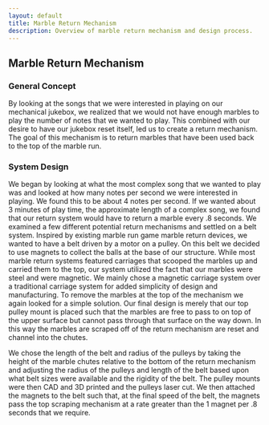 ```yaml
---
layout: default
title: Marble Return Mechanism
description: Overview of marble return mechanism and design process.
---
```

## Marble Return Mechanism

### General Concept
By looking at the songs that we were interested in playing on our mechanical jukebox, we realized that we would not have enough marbles to play the number of notes that we wanted to play. This combined with our desire to have our jukebox reset itself, led us to create a return mechanism. The goal of this mechanism is to return marbles that have been used back to the top of the marble run.

### System Design
We began by looking at what the most complex song that we wanted to play was and looked at how many notes per second we were interested in playing. We found this to be about 4 notes per second. If we wanted about 3 minutes of play time, the approximate length of a complex song, we found that our return system would have to return a marble every .8 seconds. We examined a few different potential return mechanisms and settled on a belt system. Inspired by existing marble run game marble return devices, we wanted to have a belt driven by a motor on a pulley. On this belt we decided to use magnets to collect the balls at the base of our structure. While most marble return systems featured carriages that scooped the marbles up and carried them to the top, our system utilized the fact that our marbles were steel and were magnetic. We mainly chose a magnetic carriage system over a traditional carriage system for added simplicity of design and manufacturing. To remove the marbles at the top of the mechanism we again looked for a simple solution. Our final design is merely that our top pulley mount is placed such that the marbles are free to pass to on top of the upper surface but cannot pass through that surface on the way down. In this way the marbles are scraped off of the return mechanism are reset and channel into the chutes.

We chose the length of the belt and radius of the pulleys by taking the height of the marble chutes relative to the bottom of the return mechanism and adjusting the radius of the pulleys and length of the belt based upon what belt sizes were available and the rigidity of the belt. The pulley mounts were then CAD and 3D printed and the pulleys laser cut. We then attached the magnets to the belt such that, at the final speed of the belt, the magnets pass the top scraping mechanism at a rate greater than the 1 magnet per .8 seconds that we require.
